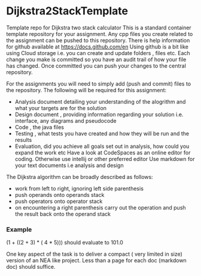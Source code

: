 # Dijkstra2StackTemplate
Template repo for Dijkstra two stack calculator
This is a standard container template repository for your assignment. Any cpp files you create related to the assignment can be pushed to this repository. There is help information for github available at https://docs.github.com/en Using github is a bit like using Cloud storage i.e. you can create and update folders , files etc. Each change you make is committed so you have an audit trail of how your file has changed. Once committed you can push your changes to the central repository.

For the assignments you will need to simply add (push and commit) files to the repository.
The following will be required for this assignment:
* Analysis document detailing your understanding of the alogrithm and what your targets are for the solution
* Design document , providing information regarding your solution i.e. interface, any diagrams and pseudocode
* Code , the java files 
* Testing , what tests you have created and how they will be run and the results
* Evaluation, did you achieve all goals set out in analysis, how could you expand the work etc
Have a look at CodeSpaces as an online editor for coding. Otherwise use intellij or other preferred editor
Use markdown for your text documents i.e analysis and design

The Dijkstra algorithm can be broadly described as follows:
* work from left to right, ignoring left side parenthesis
* push operands onto operands stack
* push operators onto operator stack
* on encountering a right parenthesis carry out the operation and push the result back onto the operand stack

### Example
(1 + ((2 + 3) * ( 4 * 5)))
should evaluate to 101.0

One key aspect of the task is to deliver a compact ( very limited in size) version of an NEA like project. Less than a page for each doc (markdown doc) should
suffice.
